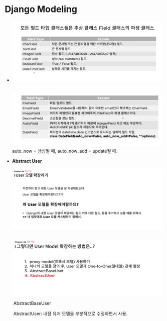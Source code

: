 # Django Modeling

- ![4_1](./materials/4_1.png)

  ​		![4_1](./materials/4_2.png)			auto_now = 생성될 때, auto_now_add = update될 때. 





- **Abstract User**

  ![4_1](./materials/4_3.png)

  ​	![4_1](./materials/4_4.png)

  ​	AbstractBaseUser 

  ​	AbstractUser: 내장 유저 모델을 부분적으로 수정하면서 사용. 

  ​	